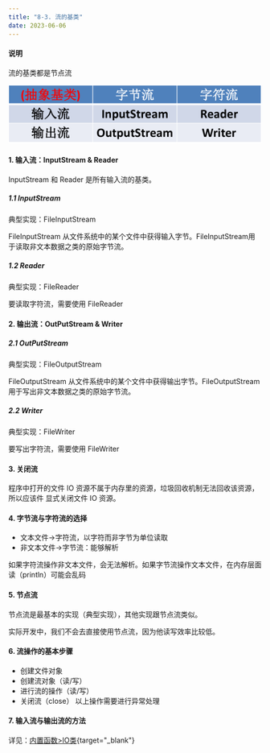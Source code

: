 ```yaml
---
title: "8-3. 流的基类"
date: 2023-06-06
---
```

#### 说明
流的基类都是节点流

![8-3-1](/img/java/javase/8-3-1.jpg)

#### 1. 输入流：InputStream & Reader
InputStream 和 Reader 是所有输入流的基类。

##### 1.1 InputStream
典型实现：FileInputStream

FileInputStream 从文件系统中的某个文件中获得输入字节。FileInputStream用于读取非文本数据之类的原始字节流。

##### 1.2 Reader
典型实现：FileReader

要读取字符流，需要使用 FileReader

#### 2. 输出流：OutPutStream & Writer

##### 2.1 OutPutStream
典型实现：FileOutputStream

FileOutputStream 从文件系统中的某个文件中获得输出字节。FileOutputStream用于写出非文本数据之类的原始字节流。

##### 2.2 Writer
典型实现：FileWriter

要写出字符流，需要使用 FileWriter

#### 3. 关闭流
程序中打开的文件 IO 资源不属于内存里的资源，垃圾回收机制无法回收该资源，所以应该件 显式关闭文件 IO 资源。

#### 4. 字节流与字符流的选择
- 文本文件->字符流，以字符而非字节为单位读取
- 非文本文件->字节流：能够解析

如果字符流操作非文本文件，会无法解析。如果字节流操作文本文件，在内存层面读（println）可能会乱码 

#### 5. 节点流
节点流是最基本的实现（典型实现），其他实现跟节点流类似。

实际开发中，我们不会去直接使用节点流，因为他读写效率比较低。

#### 6. 流操作的基本步骤
- 创建文件对象
- 创建流对象（读/写）
- 进行流的操作（读/写）
- 关闭流（close）
以上操作需要进行异常处理

#### 7. 输入流与输出流的方法
详见：[内置函数>IO类](/java/func/1.JDK常用类/1-7.IO类.md){target="_blank"}


